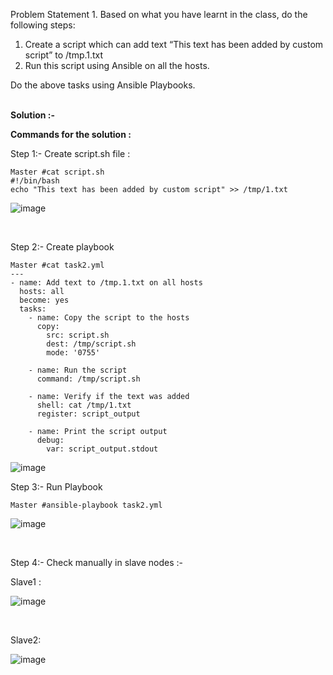 Problem Statement 1. Based on what you have learnt in the class, do the following steps: <br>
1. Create a script which can add text “This text has been added by custom script” to /tmp.1.txt  <br>
2. Run this script using Ansible on all the hosts. <br>

Do the above tasks using Ansible Playbooks. <br> <br>


**Solution :-**  <br>

**Commands for the solution :** <br>

Step 1:-	Create script.sh file : <br>

    Master #cat script.sh
    #!/bin/bash	
    echo "This text has been added by custom script" >> /tmp/1.txt

![image](https://github.com/user-attachments/assets/7a81975c-eb55-4430-810c-9f91fd6425a7)

<br> 
 
Step 2:-	Create playbook

    Master #cat task2.yml
    ---
    - name: Add text to /tmp.1.txt on all hosts
      hosts: all
      become: yes
      tasks:
        - name: Copy the script to the hosts
          copy:
            src: script.sh
            dest: /tmp/script.sh
            mode: '0755'
    
        - name: Run the script
          command: /tmp/script.sh
    
        - name: Verify if the text was added
          shell: cat /tmp/1.txt
          register: script_output
    
        - name: Print the script output
          debug:
            var: script_output.stdout


![image](https://github.com/user-attachments/assets/f26407b9-2876-4e14-b6a7-cd5ad4d1f053)



Step 3:-	Run Playbook

    Master #ansible-playbook task2.yml

![image](https://github.com/user-attachments/assets/ab973926-94b3-4c89-8189-dd71cb876c7d)

<br> 
 
Step 4:-	Check manually in slave nodes :-

Slave1 :

![image](https://github.com/user-attachments/assets/0e7eec20-fdd2-47f2-8254-21029ee0f1a9)

<br> 
 

Slave2:

![image](https://github.com/user-attachments/assets/af0500a9-5302-444c-846d-09b2df1dc805)
